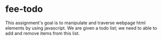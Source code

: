 # fee-todo
This assignment's goal is to manipulate and traverse webpage html elements by using javascript.
We are given a todo list; we need to able to add and remove items from this list.
